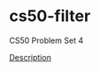 # cs50-filter
CS50 Problem Set 4


[Description](https://cs50.harvard.edu/extension/2023/spring/psets/4/filter/less/)
